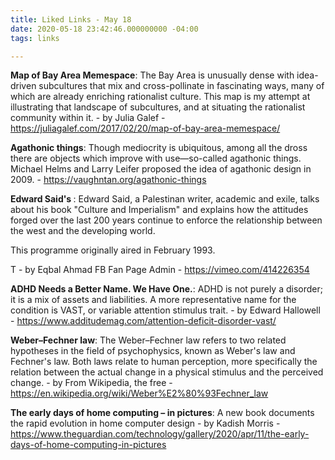 ```yaml
---
title: Liked Links - May 18
date: 2020-05-18 23:42:46.000000000 -04:00
tags: links

---
```


<p><strong>Map of Bay Area Memespace</strong>: The Bay Area is unusually dense with idea-driven subcultures that mix and cross-pollinate in fascinating ways, many of which are already enriching rationalist culture. This map is my attempt at illustrating that landscape of subcultures, and at situating the rationalist community within it. - by Julia Galef - <a href="https://juliagalef.com/2017/02/20/map-of-bay-area-memespace/" target="_blank" rel="noopener noreferrer">https://juliagalef.com/2017/02/20/map-of-bay-area-memespace/</a></p>

<p><strong>Agathonic things</strong>: Though mediocrity is ubiquitous, among all the dross there are objects which improve with use—so-called agathonic things. Michael Helms and Larry Leifer proposed the idea of agathonic design in 2009. - <a href="https://vaughntan.org/agathonic-things" target="_blank" rel="noopener noreferrer">https://vaughntan.org/agathonic-things</a></p>

<p><strong>Edward Said's </strong>: Edward Said, a Palestinan writer, academic and exile, talks about his book "Culture and Imperialism" and explains how the attitudes forged over the last 200 years continue to enforce the relationship between the west and the developing world.</p>

<p>This programme originally aired in February 1993.</p>

<p>T - by Eqbal Ahmad FB Fan Page Admin - <a href="https://vimeo.com/414226354" target="_blank" rel="noopener noreferrer">https://vimeo.com/414226354</a></p>

<p><strong>ADHD Needs a Better Name. We Have One.</strong>: ADHD is not purely a disorder; it is a mix of assets and liabilities. A more representative name for the condition is VAST, or variable attention stimulus trait. - by Edward Hallowell - <a href="https://www.additudemag.com/attention-deficit-disorder-vast/" target="_blank" rel="noopener noreferrer">https://www.additudemag.com/attention-deficit-disorder-vast/</a></p>

<p><strong>Weber–Fechner law</strong>: The Weber–Fechner law refers to two related hypotheses in the field of psychophysics, known as Weber's law and Fechner's law. Both laws relate to human perception, more specifically the relation between the actual change in a physical stimulus and the perceived change. - by From Wikipedia, the free - <a href="https://en.wikipedia.org/wiki/Weber%E2%80%93Fechner_law" target="_blank" rel="noopener noreferrer">https://en.wikipedia.org/wiki/Weber%E2%80%93Fechner_law</a></p>

<p><strong>The early days of home computing – in pictures</strong>: A new book documents the rapid evolution in home computer design - by Kadish Morris - <a href="https://www.theguardian.com/technology/gallery/2020/apr/11/the-early-days-of-home-computing-in-pictures" target="_blank" rel="noopener noreferrer">https://www.theguardian.com/technology/gallery/2020/apr/11/the-early-days-of-home-computing-in-pictures</a></p>
